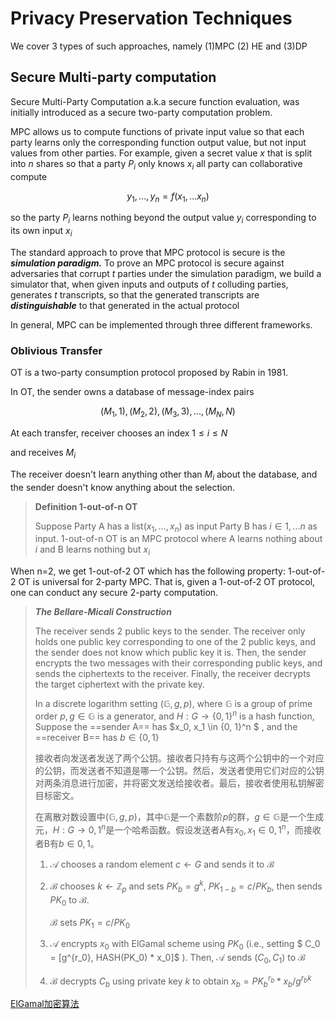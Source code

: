 # Privacy Preservation Techniques

We cover 3 types of such approaches, namely (1)MPC (2) HE and (3)DP

## Secure Multi-party computation

Secure Multi-Party Computation a.k.a secure function evaluation, was initially introduced as a secure two-party computation problem.

MPC allows us to compute functions of private input value so that each party learns only the corresponding function output value, but not input values from other parties. For example, given a secret value $x$ that is split into $n$ shares so that a party $P_i$ only knows $x_i$ all party can collaborative compute

$$ y_1,...,y_n = f(x_1,...x_n)$$

so the party $P_i$ learns nothing beyond the output value $y_i$ corresponding to its own input $x_i$

The standard approach to prove that MPC protocol is secure is the ***simulation paradigm.*** To prove an MPC protocol is secure against adversaries that corrupt $t$ parties under the simulation paradigm, we build a simulator that, when given inputs and outputs of $t$ colluding parties, generates $t$ transcripts, so that the generated transcripts are ***distinguishable*** to that generated in the actual protocol

In general, MPC can be implemented through three different frameworks.

### Oblivious Transfer

OT is a two-party consumption protocol proposed by Rabin in 1981.

In OT, the sender owns a database of message-index pairs

$$ (M_1,1), (M_2,2), (M_3,3),...,(M_N,N)$$

At each transfer, receiver chooses an index $1 \leq i \leq N$

and receives $M_i$

The receiver doesn't learn anything other than $M_i$ about the database, and the sender doesn't know anything about the selection.

>**Definition 1-out-of-n OT**
>
>Suppose Party A has a list($x_1,...,x_n$) as input Party B has $i \in 1,...n$ as input. 1-out-of-n OT is an MPC protocol where A learns nothing about $i$ and B learns nothing but $x_i$

When n=2, we get 1-out-of-2 OT which has the following property: 1-out-of-2 OT is universal for 2-party MPC. That is, given a 1-out-of-2 OT protocol, one can conduct any secure 2-party computation.

> ***The Bellare-Micali Construction***
>
> The receiver sends 2 public keys to the sender. The receiver only holds one public key corresponding to one of the 2 public keys, and the sender does not know which public key it is. Then, the sender encrypts the two messages with their corresponding public keys, and sends the ciphertexts to the receiver. Finally, the receiver decrypts the target ciphertext with the private key.
>
> In a discrete logarithm setting $(\mathbb G, g, p)$, where $\mathbb G$ is a group of prime order $p, g \in \mathbb G$ is a generator, and $H : G \rightarrow \{0, 1\}^n$ is a hash function, Suppose the ==sender A== has $x_0, x_1 \in \{0, 1\}^n $ , and the ==receiver B== has $b \in \{0,1\}$
>
> 接收者向发送者发送了两个公钥。接收者只持有与这两个公钥中的一个对应的公钥，而发送者不知道是哪一个公钥。然后，发送者使用它们对应的公钥对两条消息进行加密，并将密文发送给接收者。最后，接收者使用私钥解密目标密文。
>
> 在离散对数设置中$(\mathbb G, g, p)$，其中$\mathbb G$是一个素数阶$p$的群，$g \in \mathbb G$是一个生成元，$H : G \rightarrow {0, 1}^n$是一个哈希函数。假设发送者A有$x_0, x_1 \in {0, 1}^n$，而接收者B有$b \in {0,1}$。
>
> 1. $\mathcal A$ chooses a random element $c \leftarrow G$ and sends it to $\mathcal B$
>
> 2. $\mathcal B$ chooses $k \leftarrow \mathbb Z_p$ and sets $PK_b = g^k$, $PK_{1-b} = c/PK_b$, then sends $PK_0$ to $\mathcal B$. 
>
>    $\mathcal B$ sets $PK_1 = c/PK_0$ 
>
> 3. $\mathcal A$ encrypts $x_0$ with ElGamal scheme using $PK_0$ (i.e., setting $ C_0 = [g^{r_0}, HASH(PK_0) * x_0]$ ). Then, $\mathcal A$ sends $(C_0, C_1)$ to $\mathcal B$
>
> 4. $\mathcal B$ decrypts $C_b$ using private key $k$ to obtain $x_b = PK_b^{r_b} * x_b / g^{r_bk}$

[ElGamal加密算法](https://zh.m.wikipedia.org/zh-hans/ElGamal%E5%8A%A0%E5%AF%86%E7%AE%97%E6%B3%95)





